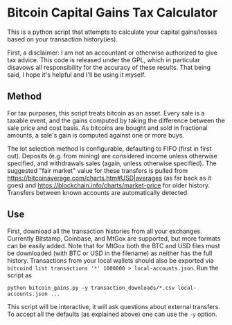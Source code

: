 Bitcoin Capital Gains Tax Calculator
====================================

This is a python script that attempts to calculate your capital gains/losses
based on your transaction history(ies).

First, a disclaimer: I am not an accountant or otherwise authorized to give tax advice.
This code is released under the GPL, which in particular disavows all responsibility for the accuracy of these results. That being said, I hope it's helpful and I'll be using it myself. 

Method
------

For tax purposes, this script treats bitcoin as an asset. Every sale is a taxable event, and the gains computed by taking the difference between the sale price and cost basis.  As bitcoins are bought and sold in fractional amounts, a sale's gain is computed against one or more buys.

The lot selection method is configurable, defaulting to FIFO (first in first out).  Deposits (e.g. from mining) are considered income unless otherwise specified, and withdrawals sales (again, unless otherwise specified).
The suggested "fair market" value for these transfers is pulled from https://bitcoinaverage.com/charts.htm#USD|averages (as far back as it goes) and https://blockchain.info/charts/market-price for older history. 
Transfers between known accounts are automatically detected.

Use
---

First, download all the transaction histories from all your exchanges.  Currently Bitstamp, Coinbase, and MtGox are supported, but more formats can be easily added.  Note that for MtGox both the BTC and USD files must be downloaded (with BTC or USD in the filename) as neither has the full history.  Transactions from your local wallets should also be exported via `bitcoind list transactions '*' 1000000 > local-accounts.json`.  Run the script as

    python bitcoin_gains.py -y transaction_downloads/*.csv local-accounts.json ...

This script will be interactive, it will ask questions about external transfers.  To accept all the defaults (as explained above) one can use the `-y` option.
